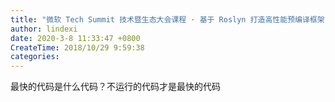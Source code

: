 ```yaml
---
title: "微软 Tech Summit 技术暨生态大会课程 · 基于 Roslyn 打造高性能预编译框架"
author: lindexi
date: 2020-3-8 11:33:47 +0800
CreateTime: 2018/10/29 9:59:38
categories: 
---
```


最快的代码是什么代码？不运行的代码才是最快的代码

<!--more-->


<!-- CreateTime:2018/10/29 9:59:38 -->

<!-- csdn -->
